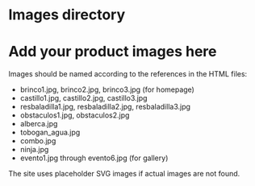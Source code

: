 # Images directory
# Add your product images here

Images should be named according to the references in the HTML files:
- brinco1.jpg, brinco2.jpg, brinco3.jpg (for homepage)
- castillo1.jpg, castillo2.jpg, castillo3.jpg
- resbaladilla1.jpg, resbaladilla2.jpg, resbaladilla3.jpg
- obstaculos1.jpg, obstaculos2.jpg
- alberca.jpg
- tobogan_agua.jpg
- combo.jpg
- ninja.jpg
- evento1.jpg through evento6.jpg (for gallery)

The site uses placeholder SVG images if actual images are not found.
